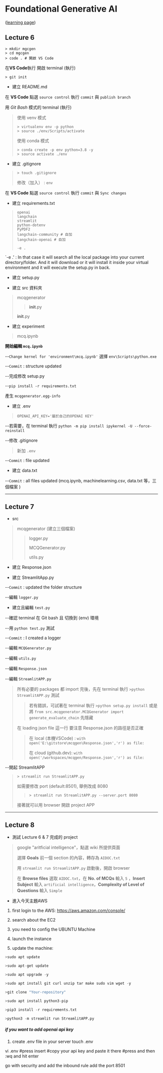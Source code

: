 # **Foundational Generative AI** 
([learning page](https://learn.ineuron.ai/course/foundational-generative-ai/656d8f170af8644aac926376))

## Lecture 6

```
> mkdir mgcgen
> cd mgcgen
> code . # 開啟 VS Code
```
在**VS Code**執行 開啟 terminal (執行)
```
> git init
```

* 建立 README.md 

在 **VS Code** 點選 `source control`   執行 `commit` 與 `publish branch`

用 *Git Bash* 模式的 terminal (執行)
> 使用 venv 模式
>```
> > virtualenv env -p python
> > source ./env/Scripts/activate
>```
> 使用 conda 模式
>```
> > conda create -p env python=3.8 -y
> > source activate ./env
>```

* 建立 .gitignore
>```
> > touch .gitignore
>```
> 修改（加入） : `env`  

在 **VS Code** 點選 `source control`   執行 `commit` 與 `Sync changes`

* 建立 requirements.txt
> ```
> openai
> langchain
> streamlit
> python-dotenv
> PyPDF2
> langchain-community # 自加
> langchain-openai # 自加
>
> -e .
> ```

`-e .' : In that case it will search all the local package into your current directory/folder.
And it will download or it will install it inside your virtual environment and it will execute the setup.py in back.


* 建立 setup.py

* 建立 src 資料夾
> mcqgenerator
> > __init__.py
> > 
> __init__.py

* 建立 experiment
> mcq.ipynb

**開始編輯 `mcq.ipynb`**

--`Change kernel for 'environment\mcq.ipynb'` 選擇 `env\Scripts\python.exe`

--`Commit` : structure updated

--完成修改 setup.py

--`pip install -r requirements.txt`

產生 `mcqgenerator.egg-info`

* 建立 .env
> ```
> OPENAI_API_KEY='屬於自己的OPENAI KEY'
> ```

--若需要，在 terminal 執行 `python -m pip install ipykernel -U --force-reinstall`

--修改 .gitignore
> 新加 ```.env```

--`Commit` : file updated

* 建立 data.txt

 --`Commit` : all files updated (mcq.ipynb, machinelearning.csv, data.txt 等，三個檔案 ) 
 
---

## Lecture 7

* src
> mcqgenerator (建立三個檔案)
> 
> > logger.py
> > 
> > MCQGenerator.py
> > 
> > utils.py

* 建立 Response.json

* 建立 StreamlitApp.py

--`Commit` : updated the folder structure 

--編輯 `logger.py`

* 建立且編輯 `test.py`

--確認 terminal 在 Git bash 且 切換到 (env) 環境

--用 `python test.py` 測試

--`Commit` : I created a logger 

--編輯 `MCQGenerator.py`

--編輯 `utils.py` 

--編輯 `Response.json`

--編輯 `StreamlitAPP.py`
> 所有必要的 packages 都 import 完後，先在 terminal 執行 `>python StreamlitAPP.py` 測試
> > 若有錯誤，可試著在 terminal 執行 `>python setup.py install`
> > 或是將 `from src.mcqgenerator.MCQGenerator import generate_evaluate_chain` 先隱藏
> 
> 在 loading json file 這一行 要注意 Response.json 的路徑是否正確
> > 在 local (本機VSCode) : `with open('E:\gitstore\mcqgen\Response.json','r') as file:`
> > 
> > 在 cloud (github.dev): `with open('/workspaces/mcqgen/Response.json','r') as file:`

--開起 StreamlitAPP
> `> streamlit run StreamlitAPP.py`
>
> 如需要修改 port (default:8501), 舉例改成 8080
> > `> streamlit run StreamlitAPP.py --server.port 8080`
>
> 接著就可以用 browser 開啟 project APP

---

## Lecture 8

* 測試 Lecture 6 & 7 完成的 project
> google "aritficial intelligence"，點選 wiki  所提供頁面
>
> 選擇 **Goals** 前一個 section 的內容，轉存為 `AIDOC.txt`
>
>  用 `streamlit run StreamlitAPP.py` 啟動後，開啟 browser
>
> 在 **Browse files** 選取 `AIDOC.txt`，在 **No. of MCQs** 輸入 `5` ，**Insert Subject** 輸入 `artificial intelligence`，**Complexity of Level of Questions** 輸入 `Simple`

* 進入今天主題AWS

1. first login to the AWS: https://aws.amazon.com/console/

2. search about the EC2

3. you need to config the UBUNTU Machine

4. launch the instance

5. update the machine:

```python
>sudo apt update

>sudo apt-get update

>sudo apt upgrade -y

>sudo apt install git curl unzip tar make sudo vim wget -y

>git clone "Your-repository"

>sudo apt install python3-pip

>pip3 install -r requirements.txt

>python3 -m streamlit run StreamlitAPP.py
```

##### if you want to add openai api key

1. create .env file in your server
touch .env

vi .env
#press insert
#copy your api key and paste it there
#press and then :wq and hit enter

go with security and add the inbound rule
add the port 8501
